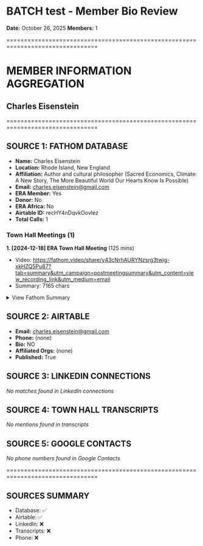 # BATCH test - Member Bio Review

**Date:** October 26, 2025
**Members:** 1

================================================================================

# MEMBER INFORMATION AGGREGATION
## Charles Eisenstein

================================================================================

## SOURCE 1: FATHOM DATABASE

- **Name:** Charles Eisenstein
- **Location:** Rhode Island, New England
- **Affiliation:** Author and cultural philosopher (Sacred Economics, Climate: A New Story, The More Beautiful World Our Hearts Know Is Possible)
- **Email:** charles.eisenstein@gmail.com
- **ERA Member:** Yes
- **Donor:** No
- **ERA Africa:** No
- **Airtable ID:** recHY4nDqvkOovIez
- **Total Calls:** 1

### Town Hall Meetings (1)

**1. [2024-12-18] ERA Town Hall Meeting** (125 mins)
- Video: https://fathom.video/share/y43cNrhAURYNzsrg3twig-xkHZQ5Pu87?tab=summary&utm_campaign=postmeetingsummary&utm_content=view_recording_link&utm_medium=email
- Summary: 7165 chars

<details>
<summary>View Fathom Summary</summary>

```
*Meeting with Enabling The Future*

# ERA Town Hall Meeting

**Date:** December 18, 2024 | **Duration:** 125 mins

**Links:** [View Meeting](https://fathom.video/share/y43cNrhAURYNzsrg3twig-xkHZQ5Pu87?tab=summary&utm_campaign=postmeetingsummary&utm_content=view_recording_link&utm_medium=email) | [Ask Fathom](https://fathom.video/share/y43cNrhAURYNzsrg3twig-xkHZQ5Pu87?tab=ask_fathom&utm_campaign=postmeetingsummary&utm_content=ask_fathom&utm_medium=email)

## ACTION ITEMS ✨

- [ ] [Send out draft appeal letter to 1000+ contacts re: ERA donations](https://fathom.video/share/y43cNrhAURYNzsrg3twig-xkHZQ5Pu87?tab=summary&timestamp=752.9999&utm_campaign=postmeetingsummary&utm_content=action_item&utm_medium=email)
- [ ] [Follow up with Bru Pearce re: mixed donation plan linking ERA and Empathy Coin](https://fathom.video/share/y43cNrhAURYNzsrg3twig-xkHZQ5Pu87?tab=summary&timestamp=961.9999&utm_campaign=postmeetingsummary&utm_content=action_item&utm_medium=email)
- [ ] [Follow up w/ Joe James re: potential collaboration on grant writing for sorghum project](https://fathom.video/share/y43cNrhAURYNzsrg3twig-xkHZQ5Pu87?tab=summary&timestamp=5449.9999&utm_campaign=postmeetingsummary&utm_content=action_item&utm_medium=email)
- [ ] [Contact Ananda re: promoting "Restoring the Pillars of Life" as ERA member benefit/advertising](https://fathom.video/share/y43cNrhAURYNzsrg3twig-xkHZQ5Pu87?tab=summary&timestamp=7190.9999&utm_campaign=postmeetingsummary&utm_content=action_item&utm_medium=email)
- [ ] [Brainstorm ideas for curriculum based on "Restoring the Pillars of Life" book](https://fathom.video/share/y43cNrhAURYNzsrg3twig-xkHZQ5Pu87?tab=summary&timestamp=7246.9999&utm_campaign=postmeetingsummary&utm_content=action_item&utm_medium=email)


## Meeting Purpose

## Key Takeaways

- [Several members presented on innovative projects in biochar, regenerative agriculture, and ecosystem restoration across Africa and globally](https://fathom.video/share/y43cNrhAURYNzsrg3twig-xkHZQ5Pu87?tab=s

... (5165 more chars)
```

</details>

## SOURCE 2: AIRTABLE

- **Email:** charles.eisenstein@gmail.com
- **Phone:** (none)
- **Bio:** NO
- **Affiliated Orgs:** (none)
- **Published:** True

## SOURCE 3: LINKEDIN CONNECTIONS

*No matches found in LinkedIn connections*

## SOURCE 4: TOWN HALL TRANSCRIPTS

*No mentions found in transcripts*

## SOURCE 5: GOOGLE CONTACTS

*No phone numbers found in Google Contacts*

================================================================================
## SOURCES SUMMARY

- Database: ✅
- Airtable: ✅
- LinkedIn: ❌
- Transcripts: ❌
- Phone: ❌
